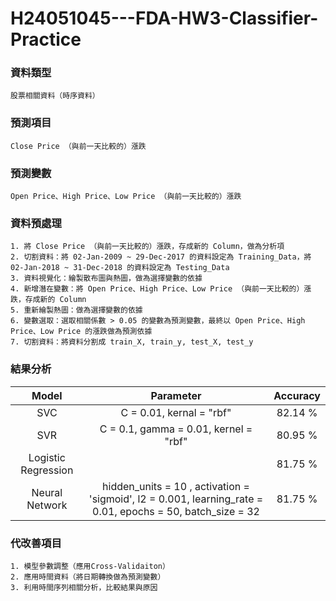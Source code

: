 # H24051045---FDA-HW3-Classifier-Practice

### 資料類型
    股票相關資料（時序資料）

### 預測項目
    Close Price （與前一天比較的）漲跌

### 預測變數
    Open Price、High Price、Low Price （與前一天比較的）漲跌

### 資料預處理
    1. 將 Close Price （與前一天比較的）漲跌，存成新的 Column，做為分析項
    2. 切割資料：將 02-Jan-2009 ~ 29-Dec-2017 的資料設定為 Training_Data，將 02-Jan-2018 ~ 31-Dec-2018 的資料設定為 Testing_Data
    3. 資料視覺化：繪製散布圖與熱圖，做為選擇變數的依據
    4. 新增潛在變數：將 Open Price、High Price、Low Price （與前一天比較的）漲跌，存成新的 Column
    5. 重新繪製熱圖：做為選擇變數的依據
    6. 變數選取：選取相關係數 > 0.05 的變數為預測變數，最終以 Open Price、High Price、Low Price 的漲跌做為預測依據
    7. 切割資料：將資料分割成 train_X, train_y, test_X, test_y

### 結果分析
| Model                 | Parameter     | Accuracy     |
|:-------------------:|:-------------:|:------------:|
| SVC | C = 0.01, kernal = "rbf"| 82.14 % |
| SVR | C = 0.1, gamma = 0.01, kernel = "rbf"| 80.95 % |
| Logistic Regression | | 81.75 % |
| Neural Network | hidden_units = 10 , activation = 'sigmoid', l2 = 0.001, learning_rate = 0.01, epochs = 50, batch_size = 32 | 81.75 %      |

### 代改善項目
    1. 模型參數調整（應用Cross-Validaiton）
    2. 應用時間資料（將日期轉換做為預測變數）
    3. 利用時間序列相關分析，比較結果與原因
